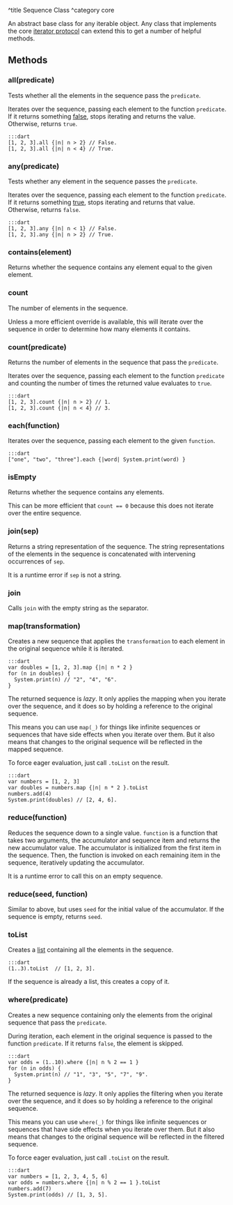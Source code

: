 ^title Sequence Class
^category core

An abstract base class for any iterable object. Any class that implements the
core [iterator protocol][] can extend this to get a number of helpful methods.

[iterator protocol]: ../control-flow.html#the-iterator-protocol

## Methods

### **all**(predicate)

Tests whether all the elements in the sequence pass the `predicate`.

Iterates over the sequence, passing each element to the function `predicate`.
If it returns something [false](../control-flow.html#truth), stops iterating
and returns the value. Otherwise, returns `true`.

    :::dart
    [1, 2, 3].all {|n| n > 2} // False.
    [1, 2, 3].all {|n| n < 4} // True.

### **any**(predicate)

Tests whether any element in the sequence passes the `predicate`.

Iterates over the sequence, passing each element to the function `predicate`.
If it returns something [true](../control-flow.html#truth), stops iterating and
returns that value. Otherwise, returns `false`.

    :::dart
    [1, 2, 3].any {|n| n < 1} // False.
    [1, 2, 3].any {|n| n > 2} // True.

### **contains**(element)

Returns whether the sequence contains any element equal to the given element.

### **count**

The number of elements in the sequence.

Unless a more efficient override is available, this will iterate over the
sequence in order to determine how many elements it contains.

### **count**(predicate)

Returns the number of elements in the sequence that pass the `predicate`.

Iterates over the sequence, passing each element to the function `predicate`
and counting the number of times the returned value evaluates to `true`.

    :::dart
    [1, 2, 3].count {|n| n > 2} // 1.
    [1, 2, 3].count {|n| n < 4} // 3.

### **each**(function)

Iterates over the sequence, passing each element to the given `function`.

    :::dart
    ["one", "two", "three"].each {|word| System.print(word) }

### **isEmpty**

Returns whether the sequence contains any elements.

This can be more efficient that `count == 0` because this does not iterate over
the entire sequence.

### **join**(sep)

Returns a string representation of the sequence. The string representations of
the elements in the sequence is concatenated with intervening occurrences of
`sep`.

It is a runtime error if `sep` is not a string.

### **join**

Calls `join` with the empty string as the separator.

### **map**(transformation)

Creates a new sequence that applies the `transformation` to each element in the
original sequence while it is iterated.

    :::dart
    var doubles = [1, 2, 3].map {|n| n * 2 }
    for (n in doubles) {
      System.print(n) // "2", "4", "6".
    }

The returned sequence is *lazy*. It only applies the mapping when you iterate
over the sequence, and it does so by holding a reference to the original
sequence.

This means you can use `map(_)` for things like infinite sequences or sequences
that have side effects when you iterate over them. But it also means that
changes to the original sequence will be reflected in the mapped sequence.

To force eager evaluation, just call `.toList` on the result.

    :::dart
    var numbers = [1, 2, 3]
    var doubles = numbers.map {|n| n * 2 }.toList
    numbers.add(4)
    System.print(doubles) // [2, 4, 6].

### **reduce**(function)

Reduces the sequence down to a single value. `function` is a function that
takes two arguments, the accumulator and sequence item and returns the new
accumulator value. The accumulator is initialized from the first item in the
sequence. Then, the function is invoked on each remaining item in the sequence,
iteratively updating the accumulator.

It is a runtime error to call this on an empty sequence.

### **reduce**(seed, function)

Similar to above, but uses `seed` for the initial value of the accumulator. If
the sequence is empty, returns `seed`.

### **toList**

Creates a [list](list.html) containing all the elements in the sequence.

    :::dart
    (1..3).toList  // [1, 2, 3].

If the sequence is already a list, this creates a copy of it.

### **where**(predicate)

Creates a new sequence containing only the elements from the original sequence
that pass the `predicate`.

During iteration, each element in the original sequence is passed to the
function `predicate`. If it returns `false`, the element is skipped.

    :::dart
    var odds = (1..10).where {|n| n % 2 == 1 }
    for (n in odds) {
      System.print(n) // "1", "3", "5", "7", "9".
    }

The returned sequence is *lazy*. It only applies the filtering when you iterate
over the sequence, and it does so by holding a reference to the original
sequence.

This means you can use `where(_)` for things like infinite sequences or
sequences that have side effects when you iterate over them. But it also means
that changes to the original sequence will be reflected in the filtered
sequence.

To force eager evaluation, just call `.toList` on the result.

    :::dart
    var numbers = [1, 2, 3, 4, 5, 6]
    var odds = numbers.where {|n| n % 2 == 1 }.toList
    numbers.add(7)
    System.print(odds) // [1, 3, 5].
